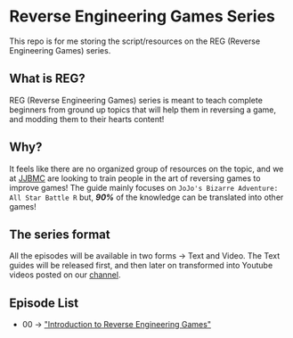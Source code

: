 # Reverse Engineering Games Series

This repo is for me storing the script/resources on the REG
(Reverse Engineering Games) series.

## What is REG?

REG (Reverse Engineering Games) series is meant to teach complete beginners from 
ground up topics that will help them in reversing a game,
and modding them to their hearts content!

## Why?

It feels like there are no organized group of resources on the
topic, and we at [JJBMC](https://jojomodding.com)
are looking to train people in the art of reversing games to improve games!
The guide mainly focuses on
`JoJo's Bizarre Adventure: All Star Battle R` but,
***90%*** of the knowledge can be translated into other games!

## The series format

All the episodes will be available in two forms -> Text and Video.
The Text guides will be released first, and then later on transformed into
Youtube videos posted on our [channel](https://youtube.jojomodding.com).

## Episode List

- 00 -> ["Introduction to Reverse Engineering Games"](episodes/00_introduction/episode.md)
